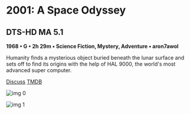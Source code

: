 # 2001: A Space Odyssey

## DTS-HD MA 5.1

**1968 • G • 2h 29m • Science Fiction, Mystery, Adventure • aron7awol**

Humanity finds a mysterious object buried beneath the lunar surface and sets off to find its origins with the help of HAL 9000, the world's most advanced super computer.

[Discuss](https://www.avsforum.com/threads/bass-eq-for-filtered-movies.2995212/post-57027550)  [TMDB](62)

![img 0](https://i.imgur.com/Vm71XNd.jpg)

![img 1](https://i.imgur.com/XPThgvC.png)

